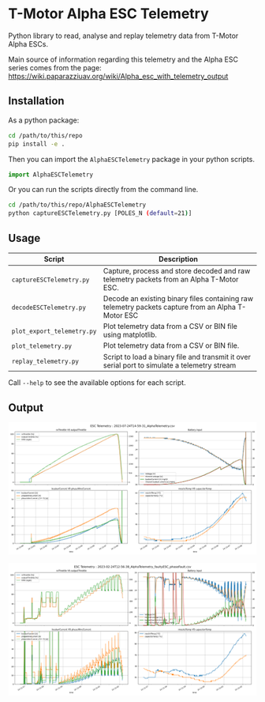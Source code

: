 # T-Motor Alpha ESC Telemetry

Python library to read, analyse and replay telemetry data from T-Motor Alpha ESCs.

Main source of information regarding this telemetry and the Alpha ESC series comes from the page:
https://wiki.paparazziuav.org/wiki/Alpha_esc_with_telemetry_output

## Installation

As a python package:

```bash
cd /path/to/this/repo
pip install -e .
```

Then you can import the `AlphaESCTelemetry` package in your python scripts.

```python
import AlphaESCTelemetry
```

Or you can run the scripts directly from the command line.

```bash
cd /path/to/this/repo/AlphaESCTelemetry
python captureESCTelemetry.py [POLES_N (default=21)]
```

## Usage

| Script                     | Description                                                                                        |
| -------------------------- | -------------------------------------------------------------------------------------------------- |
| `captureESCTelemetry.py`   | Capture, process and store decoded and raw telemetry packets from an Alpha T-Motor ESC.            |
| `decodeESCTelemetry.py`    | Decode an existing binary files containing raw telemetry packets capture from an Alpha T-Motor ESC |
| `plot_export_telemetry.py` | Plot telemetry data from a CSV or BIN file using matplotlib.                                       |
| `plot_telemetry.py`        | Plot telemetry data from a CSV or BIN file.                                                        |
| `replay_telemetry.py`      | Script to load a binary file and transmit it over serial port to simulate a telemetry stream       |

Call `--help` to see the available options for each script.

## Output

![U8II-190KV Thrust test](2023-07-24T14-59-31.png)

![U8II-190KV Phase fault](2023-02-24T12-56-38_AlphaTelemetry_faultyESC_phaseFault.png)

